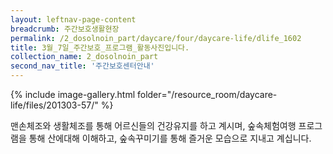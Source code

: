 ```yaml
--- 
layout: leftnav-page-content 
breadcrumb: 주간보호생활현장 
permalink: /2_dosolnoin_part/daycare/four/daycare-life/dlife_1602
title: 3월_7일_주간보호_프로그램_활동사진입니다.
collection_name: 2_dosolnoin_part
second_nav_title: '주간보호센터안내' 
---
```

{% include image-gallery.html folder="/resource_room/daycare-life/files/201303-57/" %}




맨손체조와 생활체조를 통해 어르신들의 건강유지를 하고 계시며,
숲속체험여행 프로그램을 통해 산에대해 이해하고, 숲속꾸미기를 통해
즐거운 모습으로 지내고 계십니다.